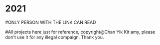 # 2021
#ONLY PERSON WITH THE LINK CAN READ

#All projects here just for reference, copyright@Chan Yik Kit amy, please don't use it for any illegal compaign. Thank you.
